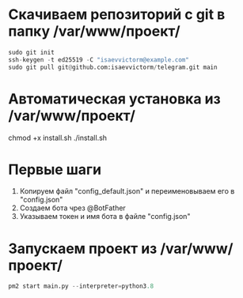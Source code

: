 # Скачиваем репозиторий с git в папку /var/www/проект/
```python
sudo git init
ssh-keygen -t ed25519 -C "isaevvictorm@example.com"
sudo git pull git@github.com:isaevvictorm/telegram.git main
```
# Автоматическая установка из /var/www/проект/
chmod +x install.sh
./install.sh

# Первые шаги
1. Копируем файл "config_default.json" и переименовываем его в "config.json"
2. Создаем бота чрез @BotFather
3. Указываем токен и имя бота в файле "config.json"

# Запускаем проект из /var/www/проект/
```python
pm2 start main.py --interpreter=python3.8
```
